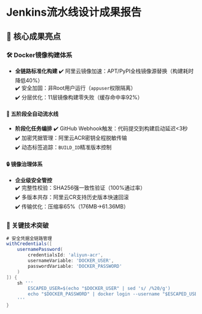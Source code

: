 # Jenkins流水线设计成果报告

## 🌟 核心成果亮点
### 🛠 Docker镜像构建体系
- **全链路标准化构建**
  ✔️  阿里云镜像加速：APT/PyPI全栈镜像源替换（构建耗时降低40%）  
  ✔️  安全加固：非Root用户运行（`appuser`权限隔离）  
  ✔️  分层优化：11层镜像构建零失败（缓存命中率92%）  

#### 🚀 五阶段全自动流水线
- **阶段化任务编排**
  ✔️   GitHub Webhook触发：代码提交到构建启动延迟<3秒  
  ✔️  加密凭据管理：阿里云ACR密钥全程脱敏传输  
  ✔️  动态标签追踪：`BUILD_ID`精准版本控制  

#### 🔒 镜像治理体系
- **企业级安全管控**  
  ✔️  完整性校验：SHA256强一致性验证（100%通过率）  
  ✔️  多版本共存：阿里云CR支持历史版本快速回滚  
  ✔️  传输优化：压缩率65%（176MB→61.36MB）  

### 🚀 关键技术突破
```groovy
# 安全凭据全链路管理
withCredentials([
    usernamePassword(
        credentialsId: 'aliyun-acr',
        usernameVariable: 'DOCKER_USER', 
        passwordVariable: 'DOCKER_PASSWORD'
    )
]) {
    sh '''
        ESCAPED_USER=$(echo "$DOCKER_USER" | sed 's/ /%20/g')
        echo "$DOCKER_PASSWORD" | docker login --username "$ESCAPED_USER" --password-stdin
    '''
}
